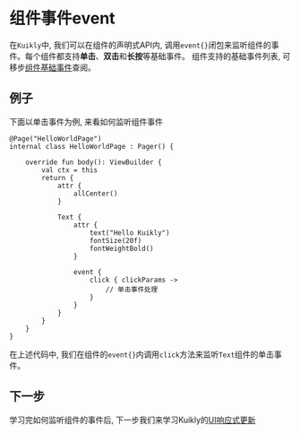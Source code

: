 # 组件事件event

在``Kuikly``中, 我们可以在组件的声明式API内, 调用``event{}``闭包来监听组件的事件。每个组件都支持**单击**、**双击**和**长按**等基础事件。
组件支持的基础事件列表, 可移步[组件基础事件](../API/组件/basic-attr-event.md#基础事件)查阅。

## 例子

下面以单击事件为例, 来看如何监听组件事件

```kotlin{18-22}
@Page("HelloWorldPage")
internal class HelloWorldPage : Pager() {

    override fun body(): ViewBuilder {
        val ctx = this
        return {
            attr {
                allCenter()
            }

            Text {
                attr {
                    text("Hello Kuikly")
                    fontSize(20f)
                    fontWeightBold()
                }
                
                event { 
                    click { clickParams -> 
                        // 单击事件处理
                    }
                }
            }
        }
    }
}
```

在上述代码中, 我们在组件的``event{}``内调用``click``方法来监听``Text``组件的单击事件。

## 下一步

学习完如何监听组件的事件后, 下一步我们来学习Kuikly的[UI响应式更新](reactive-update.md)